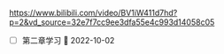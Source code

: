 https://www.bilibili.com/video/BV1iW411d7hd?p=2&vd_source=32e7f7cc9ee3dfa55e4c993d14058c05
 
 - [ ] 第二章学习 📅 2022-10-02


